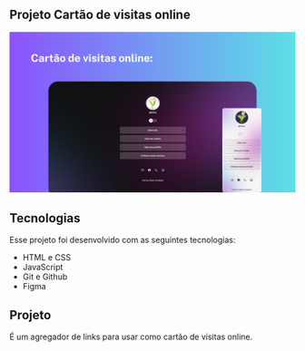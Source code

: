 ## Projeto Cartão de visitas online

<img src="./imagens/github.png" />

## Tecnologias

Esse projeto foi desenvolvido com as seguintes tecnologias:

- HTML e CSS
- JavaScript 
- Git e Github 
- Figma 

## Projeto

É um agregador de links para usar como cartão de visitas online.